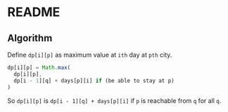 # README

## Algorithm

Define `dp[i][p]` as maximum value at `ith` day at `pth` city.

```js
dp[i][p] = Math.max(
  dp[i][p],
  dp[i - 1][q] + days[p][i] if (be able to stay at p)
)
```

So `dp[i][p]` is `dp[i - 1][q] + days[p][i]` if `p` is reachable from `q` for all `q`.
